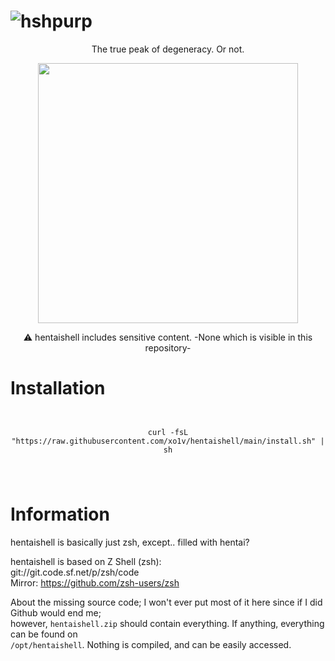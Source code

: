 # ![hshpurp](https://github.com/user-attachments/assets/7bf4b786-039a-4e35-a2f1-860f14d9932f)
<p align="center">The true peak of degeneracy. Or not.</p>
<p align="center">
<img src="https://github.com/user-attachments/assets/e7bdd9eb-9980-4a35-afe0-14cc951347db" width="416">
</p>
<p align="center">⚠️ hentaishell includes sensitive content. -None which is visible in this repository-</p>

# Installation
<pre>
  <code>
<p align="center">curl -fsL "https://raw.githubusercontent.com/xo1v/hentaishell/main/install.sh" | sh</p>
      </code>
</pre>

# Information
hentaishell is basically just zsh, except.. filled with hentai?

hentaishell is based on Z Shell (zsh): \
git://git.code.sf.net/p/zsh/code \
Mirror: https://github.com/zsh-users/zsh

About the missing source code; I won't ever put most of it here since if I did Github would end me; \
however, ```hentaishell.zip``` should contain everything. If anything, everything can be found on \
```/opt/hentaishell```. Nothing is compiled, and can be easily accessed.

